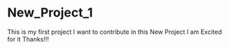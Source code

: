 # New_Project_1
This is my first project
I want to contribute in this New Project
I am Excited for it
Thanks!!!